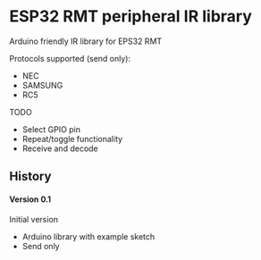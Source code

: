 # ESP32 RMT peripheral IR library

Arduino friendly IR library for EPS32 RMT

Protocols supported (send only):
- NEC
- SAMSUNG
- RC5

TODO
- Select GPIO pin
- Repeat/toggle functionality
- Receive and decode

## History

#### Version 0.1
Initial version
- Arduino library with example sketch
- Send only
